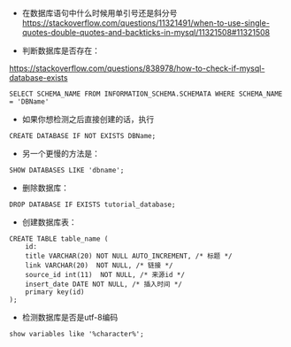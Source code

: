 
- 在数据库语句中什么时候用单引号还是斜分号
https://stackoverflow.com/questions/11321491/when-to-use-single-quotes-double-quotes-and-backticks-in-mysql/11321508#11321508


 - 判断数据库是否存在：
 
 https://stackoverflow.com/questions/838978/how-to-check-if-mysql-database-exists
 
 ```mysql
 SELECT SCHEMA_NAME FROM INFORMATION_SCHEMA.SCHEMATA WHERE SCHEMA_NAME = 'DBName'
 ```

 - 如果你想检测之后直接创建的话，执行
 
 ```mysql
 CREATE DATABASE IF NOT EXISTS DBName;
 ```
 
 - 另一个更慢的方法是：
 
 ```mysql
 SHOW DATABASES LIKE 'dbname';
 ```

- 删除数据库：

```mysql
DROP DATABASE IF EXISTS tutorial_database;
```

- 创建数据库表：
```mysql
CREATE TABLE table_name (
    id: 
    title VARCHAR(20) NOT NULL AUTO_INCREMENT, /* 标题 */
    link VARCHAR(20)  NOT NULL, /* 链接 */
    source_id int(11)  NOT NULL, /* 来源id */
    insert_date DATE NOT NULL, /* 插入时间 */
    primary key(id)
);
```
- 检测数据库是否是utf-8编码
```mysql
show variables like '%character%';
```